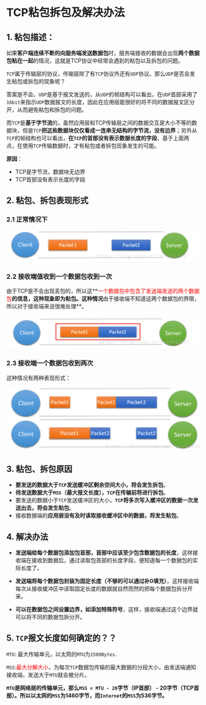 # TCP粘包拆包及解决办法

## 1. 粘包描述：

​		如果**客户端连续不断的向服务端发送数据包**时，服务端接收的数据会出现**两个数据包粘在一起**的情况，这就是TCP协议中经常会遇到的粘包以及拆包的问题。



`TCP`属于传输层的协议，传输层除了有`TCP`协议外还有`UDP`协议。那么`UDP`是否会发生粘包或拆包的现象呢？

答案是不会。`UDP`是基于报文发送的，从`UDP`的帧结构可以看出，在`UDP`首部采用了`16bit`来指示`UDP`数据报文的长度，因此在应用层能很好的将不同的数据报文区分开，从而避免粘包和拆包的问题。

而`TCP`是**基于字节流**的，虽然应用层和TCP传输层之间的数据交互是大小不等的数据块，但是`TCP`**把这些数据块仅仅看成一连串无结构的字节流，没有边界**；另外从`TCP`的帧结构也可以看出，**在`TCP`的首部没有表示数据长度的字段**，基于上面两点，在使用`TCP`传输数据时，才有粘包或者拆包现象发生的可能。



**原因**：

- TCP是字节流，数据块无边界
- TCP首部没有表示长度的字段



##  2. 粘包、拆包表现形式

### 2.1 正常情况下

![image-20210910202431200](TCP粘包拆包.assets/image-20210910202431200.png)

### 2.2 接收端值收到一个数据包收到一次

由于TCP是不会出现丢包的，所以这**<font color='red'>一个数据包中包含了发送端发送的两个数据包</font>**的信息，这种现象即为粘包。这种情况**由于接收端不知道这两个数据包的界限，所以对于接收端来说很难处理**。

![image-20210910202638373](TCP粘包拆包.assets/image-20210910202638373.png)

### 2.3 接收端一个数据包收到两次

这种情况有两种表现形式：

![image-20210910202808471](TCP粘包拆包.assets/image-20210910202808471.png)

## 3. 粘包、拆包原因

- **要发送的数据大于`TCP`发送缓冲区剩余空间大小，将会发生拆包**。
- **待发送数据大于`MSS`（最大报文长度），`TCP`在传输前将进行拆包**。
- 要发送的数据小于`TCP`发送缓冲区的大小，**`TCP`将多次写入缓冲区的数据一次发送出去，将会发生粘包**。
- 接收数据端的**应用层没有及时读取接收缓冲区中的数据，将发生粘包**。



## 4. 解决办法

- **发送端给每个数据包添加包首部，首部中应该至少包含数据包的长度**，这样接收端在接收到数据后，通过读取包首部的长度字段，便知道每一个数据包的实际长度了。

- **发送端将每个数据包封装为固定长度（不够的可以通过补0填充）**，这样接收端每次从接收缓冲区中读取固定长度的数据就自然而然的把每个数据包拆分开来。

- **可以在数据包之间设置边界，如添加特殊符号**，这样，接收端通过这个边界就可以将不同的数据包拆分开。



## 5. `TCP`报文长度如何确定的？？

`MTU`: 最大传输单元，以太网的`MTU`为`1500Bytes`.

`MSS`:<font color="red">最大分解大小</font>，为每次`TCP`数据包传输的最大数据的分段大小，由发送端通知接收端，发送大于`MTU`就会被分片。

**`MTU`是网络层的传输单元，那么`MSS = MTU - 20`字节（IP首部） - 20字节（TCP首部）。所以以太网的`MSS`为1460字节，而`Internet`的`MSS`为536字节。**



